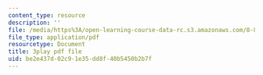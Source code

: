 ```yaml
---
content_type: resource
description: ''
file: /media/https%3A/open-learning-course-data-rc.s3.amazonaws.com/8-851-effective-field-theory-spring-2013/be2e437d02c91e35dd8f40b5450b2b7f_tKo9-jn7A3g.pdf
file_type: application/pdf
resourcetype: Document
title: 3play pdf file
uid: be2e437d-02c9-1e35-dd8f-40b5450b2b7f
---
```

